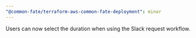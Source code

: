 ```yaml
---
"@common-fate/terraform-aws-common-fate-deployment": minor
---
```


Users can now select the duration when using the Slack request workflow.
